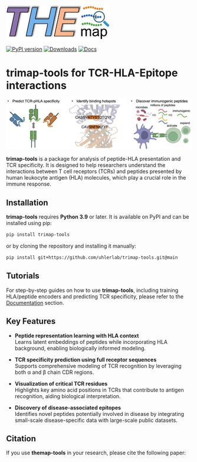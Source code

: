 
<p align="left">
  <img src="docs/source/_static/logo.png" alt="logo" width="280"/>
</p>


[![PyPI version](https://img.shields.io/pypi/v/trimap-tools)](https://pypi.org/project/trimap-tools/)
[![Downloads](https://static.pepy.tech/badge/trimap-tools)](https://pepy.tech/project/trimap-tools)
[![Docs](https://img.shields.io/badge/docs-latest-blue)](https://trimap-tools.readthedocs.io/)

# trimap-tools for TCR-HLA-Epitope interactions

<p align="center">
  <img src="docs/source/_static/diagram.png" alt="applications" width="1200"/>
</p>

**trimap-tools** is a package for analysis of peptide-HLA presentation and TCR specificity. It is designed to help researchers understand the interactions between T cell receptors (TCRs) and peptides presented by human leukocyte antigen (HLA) molecules, which play a crucial role in the immune response. 

## Installation
**trimap-tools** requires **Python 3.9** or later. It is available on PyPI and can be installed using pip:
```bash
pip install trimap-tools
```
or by cloning the repository and installing it manually:
```bash
pip install git+https://github.com/uhlerlab/trimap-tools.git@main
```

## Tutorials
For step-by-step guides on how to use **trimap-tools**, including training HLA/peptide encoders and predicting TCR specificity, please refer to the [Documentation](https://trimap-tools.readthedocs.io/) section.

## Key Features

- **Peptide representation learning with HLA context**  
  Learns latent embeddings of peptides while incorporating HLA background, enabling biologically informed modeling.

- **TCR specificity prediction using full receptor sequences**  
  Supports comprehensive modeling of TCR recognition by leveraging both α and β chain CDR regions.

- **Visualization of critical TCR residues**  
  Highlights key amino acid positions in TCRs that contribute to antigen recognition, aiding biological interpretation.

- **Discovery of disease-associated epitopes**  
  Identifies novel peptides potentially involved in disease by integrating small-scale disease-specific data with large-scale public datasets.

## Citation
If you use **themap-tools** in your research, please cite the following paper: